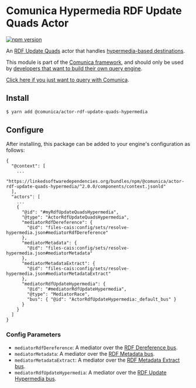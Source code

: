 # Comunica Hypermedia RDF Update Quads Actor

[![npm version](https://badge.fury.io/js/%40comunica%2Factor-rdf-update-quads-hypermedia.svg)](https://www.npmjs.com/package/@comunica/actor-rdf-update-quads-hypermedia)

An [RDF Update Quads](https://github.com/comunica/comunica/tree/master/packages/bus-rdf-update-quads) actor
that handles [hypermedia-based destinations](https://comunica.dev/docs/modify/advanced/hypermedia/).

This module is part of the [Comunica framework](https://github.com/comunica/comunica),
and should only be used by [developers that want to build their own query engine](https://comunica.dev/docs/modify/).

[Click here if you just want to query with Comunica](https://comunica.dev/docs/query/).

## Install

```bash
$ yarn add @comunica/actor-rdf-update-quads-hypermedia
```

## Configure

After installing, this package can be added to your engine's configuration as follows:
```text
{
  "@context": [
    ...
    "https://linkedsoftwaredependencies.org/bundles/npm/@comunica/actor-rdf-update-quads-hypermedia/^2.0.0/components/context.jsonld"  
  ],
  "actors": [
    ...
    {
      "@id": "#myRdfUpdateQuadsHypermedia",
      "@type": "ActorRdfUpdateQuadsHypermedia",
      "mediatorRdfDereference": {
        "@id": "files-cais:config/sets/resolve-hypermedia.json#mediatorRdfDereference"
      },
      "mediatorMetadata": {
        "@id": "files-cais:config/sets/resolve-hypermedia.json#mediatorMetadata"
      },
      "mediatorMetadataExtract": {
        "@id": "files-cais:config/sets/resolve-hypermedia.json#mediatorMetadataExtract"
      },
      "mediatorRdfUpdateHypermedia": {
        "@id": "#mediatorRdfUpdateHypermedia",
        "@type": "MediatorRace",
        "bus": { "@id": "ActorRdfUpdateHypermedia:_default_bus" }
      }
    }
  ]
}
```

### Config Parameters

* `mediatorRdfDereference`: A mediator over the [RDF Dereference bus](https://github.com/comunica/comunica/tree/master/packages/bus-rdf-dereference).
* `mediatorMetadata`: A mediator over the [RDF Metadata bus](https://github.com/comunica/comunica/tree/master/packages/bus-rdf-metadata).
* `mediatorMetadataExtract`: A mediator over the [RDF Metadata Extract bus](https://github.com/comunica/comunica/tree/master/packages/bus-rdf-metadata-extract).
* `mediatorRdfUpdateHypermedia`: A mediator over the [RDF Update Hypermedia bus](https://github.com/comunica/comunica/tree/master/packages/bus-rdf-update-hypermedia).
